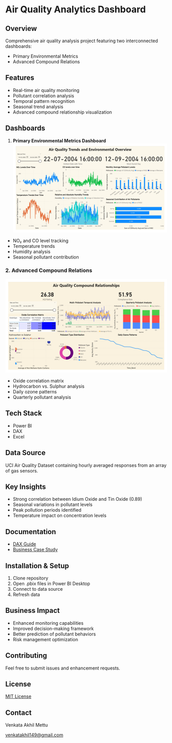 # Air Quality Analytics Dashboard

## Overview
Comprehensive air quality analysis project featuring two interconnected dashboards:
- Primary Environmental Metrics
- Advanced Compound Relations

## Features
- Real-time air quality monitoring
- Pollutant correlation analysis
- Temporal pattern recognition
- Seasonal trend analysis
- Advanced compound relationship visualization

## Dashboards

1. **Primary Environmental Metrics Dashboard**
   ![Primary Environmental Dashboard](images/dashboard_screenshots/Primary_Environmental_Metrics.png)
- NO₂ and CO level tracking
- Temperature trends
- Humidity analysis
- Seasonal pollutant contribution

### 2. Advanced Compound Relations
![Advanced Compound Dashboard](images/dashboard_screenshots/Advanced_Compound_Relations.png)
- Oxide correlation matrix
- Hydrocarbon vs. Sulphur analysis
- Daily ozone patterns
- Quarterly pollutant analysis

## Tech Stack
- Power BI
- DAX
- Excel

## Data Source
UCI Air Quality Dataset containing hourly averaged responses from an array of gas sensors.

## Key Insights
- Strong correlation between Idium Oxide and Tin Oxide (0.89)
- Seasonal variations in pollutant levels
- Peak pollution periods identified
- Temperature impact on concentration levels

## Documentation
- [DAX Guide](docs/Dax_Documentation_guide.pdf)
- [Business Case Study](images/Beijing_Air_Quality_Presentation_by_Venkata_Akhil_Mettu.pptx)

## Installation & Setup
1. Clone repository
2. Open .pbix files in Power BI Desktop
3. Connect to data source
4. Refresh data

## Business Impact
- Enhanced monitoring capabilities
- Improved decision-making framework
- Better prediction of pollutant behaviors
- Risk management optimization

## Contributing
Feel free to submit issues and enhancement requests.

## License
[MIT License](LICENSE)

## Contact
Venkata Akhil Mettu

venkatakhil149@gmail.com
